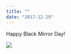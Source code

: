```yaml
---
title: ""
date: "2017-12-29"
---
```


Happy Black Mirror Day!

![](https://gilcreque.files.wordpress.com/2017/12/5f328062a1e340cfb9d9895672beae9e.jpg)
